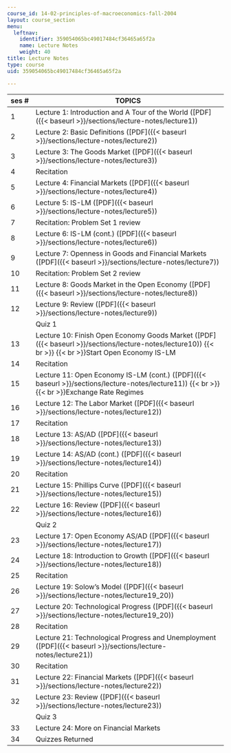 ```yaml
---
course_id: 14-02-principles-of-macroeconomics-fall-2004
layout: course_section
menu:
  leftnav:
    identifier: 359054065bc49017484cf36465a65f2a
    name: Lecture Notes
    weight: 40
title: Lecture Notes
type: course
uid: 359054065bc49017484cf36465a65f2a

---
```


| ses # | TOPICS |
| --- | --- |
| 1 | Lecture 1: Introduction and A Tour of the World ([PDF]({{< baseurl >}}/sections/lecture-notes/lecture1)) |
| 2 | Lecture 2: Basic Definitions ([PDF]({{< baseurl >}}/sections/lecture-notes/lecture2)) |
| 3 | Lecture 3: The Goods Market ([PDF]({{< baseurl >}}/sections/lecture-notes/lecture3)) |
| 4 | Recitation |
| 5 | Lecture 4: Financial Markets ([PDF]({{< baseurl >}}/sections/lecture-notes/lecture4)) |
| 6 | Lecture 5: IS-LM ([PDF]({{< baseurl >}}/sections/lecture-notes/lecture5)) |
| 7 | Recitation: Problem Set 1 review |
| 8 | Lecture 6: IS-LM (cont.) ([PDF]({{< baseurl >}}/sections/lecture-notes/lecture6)) |
| 9 | Lecture 7: Openness in Goods and Financial Markets ([PDF]({{< baseurl >}}/sections/lecture-notes/lecture7)) |
| 10 | Recitation: Problem Set 2 review |
| 11 | Lecture 8: Goods Market in the Open Economy ([PDF]({{< baseurl >}}/sections/lecture-notes/lecture8)) |
| 12 | Lecture 9: Review ([PDF]({{< baseurl >}}/sections/lecture-notes/lecture9)) |
| &nbsp; | Quiz 1 |
| 13 | Lecture 10: Finish Open Economy Goods Market ([PDF]({{< baseurl >}}/sections/lecture-notes/lecture10))  {{< br >}}  {{< br >}}Start Open Economy IS-LM |
| 14 | Recitation |
| 15 | Lecture 11: Open Economy IS-LM (cont.) ([PDF]({{< baseurl >}}/sections/lecture-notes/lecture11))  {{< br >}}  {{< br >}}Exchange Rate Regimes |
| 16 | Lecture 12: The Labor Market ([PDF]({{< baseurl >}}/sections/lecture-notes/lecture12)) |
| 17 | Recitation |
| 18 | Lecture 13: AS/AD ([PDF]({{< baseurl >}}/sections/lecture-notes/lecture13)) |
| 19 | Lecture 14: AS/AD (cont.) ([PDF]({{< baseurl >}}/sections/lecture-notes/lecture14)) |
| 20 | Recitation |
| 21 | Lecture 15: Phillips Curve ([PDF]({{< baseurl >}}/sections/lecture-notes/lecture15)) |
| 22 | Lecture 16: Review ([PDF]({{< baseurl >}}/sections/lecture-notes/lecture16)) |
| &nbsp; | Quiz 2 |
| 23 | Lecture 17: Open Economy AS/AD ([PDF]({{< baseurl >}}/sections/lecture-notes/lecture17)) |
| 24 | Lecture 18: Introduction to Growth ([PDF]({{< baseurl >}}/sections/lecture-notes/lecture18)) |
| 25 | Recitation |
| 26 | Lecture 19: Solow’s Model ([PDF]({{< baseurl >}}/sections/lecture-notes/lecture19_20)) |
| 27 | Lecture 20: Technological Progress ([PDF]({{< baseurl >}}/sections/lecture-notes/lecture19_20)) |
| 28 | Recitation |
| 29 | Lecture 21: Technological Progress and Unemployment ([PDF]({{< baseurl >}}/sections/lecture-notes/lecture21)) |
| 30 | Recitation |
| 31 | Lecture 22: Financial Markets ([PDF]({{< baseurl >}}/sections/lecture-notes/lecture22)) |
| 32 | Lecture 23: Review ([PDF]({{< baseurl >}}/sections/lecture-notes/lecture23)) |
| &nbsp; | Quiz 3 |
| 33 | Lecture 24: More on Financial Markets |
| 34 | Quizzes Returned
